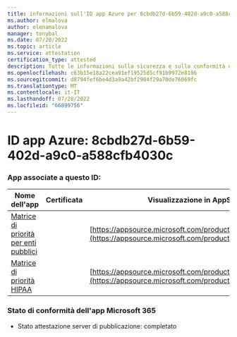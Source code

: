 ```yaml
---
title: informazioni sull'ID app Azure per 8cbdb27d-6b59-402d-a9c0-a588cfb4030c
ms.author: elmalova
author: elenamalova
manager: tonybal
ms.date: 07/20/2022
ms.topic: article
ms.service: attestation
certification_type: attested
description: Tutte le informazioni sulla sicurezza e sulla conformità disponibili per 8cbdb27d-6b59-402d-a9c0-a588cfb4030c.
ms.openlocfilehash: c63b15e18a22cea91ef19525d5cf91b9972e8196
ms.sourcegitcommit: d8794fef6be4d3a9a42bf2904f29a70de76069fc
ms.translationtype: MT
ms.contentlocale: it-IT
ms.lasthandoff: 07/20/2022
ms.locfileid: "66899756"
---
```

# <a name="azure-app-id-8cbdb27d-6b59-402d-a9c0-a588cfb4030c"></a>ID app Azure: 8cbdb27d-6b59-402d-a9c0-a588cfb4030c


### <a name="apps-associated-with-this-id"></a>App associate a questo ID:
| **Nome dell'app** | **Certificata** | **Visualizzazione in AppSource** |
|--------------|---------------|-----------------------|
| [Matrice di priorità per enti pubblici](../forward/WA200004231.md) |  | [https://appsource.microsoft.com/product/office/WA200004231](https://appsource.microsoft.com/product/office/WA200004231) |
| [Matrice di priorità HIPAA](../forward/WA200004259.md) |  | [https://appsource.microsoft.com/product/office/WA200004259](https://appsource.microsoft.com/product/office/WA200004259) |

### <a name="microsoft-365-app-compliance-status"></a>Stato di conformità dell'app Microsoft 365
- Stato attestazione server di pubblicazione: completato
